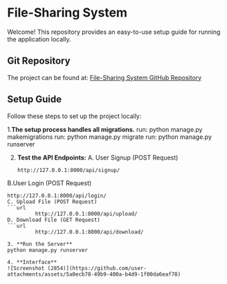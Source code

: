 # File-Sharing System

Welcome! This repository provides an easy-to-use setup guide for running the application locally.

## Git Repository

The project can be found at: [File-Sharing System GitHub Repository](https://github.com/AnmolKhari/File-Sharing-System)

## Setup Guide

Follow these steps to set up the project locally:

1.**The setup process handles all migrations.**
run: python manage.py makemigrations
run: python manage.py migrate
run: python manage.py runserver

2. **Test the API Endpoints:**
   A. User Signup (POST Request)
   ```url
   http://127.0.0.1:8000/api/signup/
 B.User Login (POST Request)
   ```url
   http://127.0.0.1:8000/api/login/
C. Upload File (POST Request)
   ```url
            http://127.0.0.1:8000/api/upload/
  D. Download File (GET Request)
   ```url
            http://127.0.0.1:8000/api/download/

3. **Run the Server**
   python manage.py runserver

4. **Interface**
![Screenshot (2854)](https://github.com/user-attachments/assets/5a0ecb78-49b9-400a-b4d9-1f00da6eaf78)
